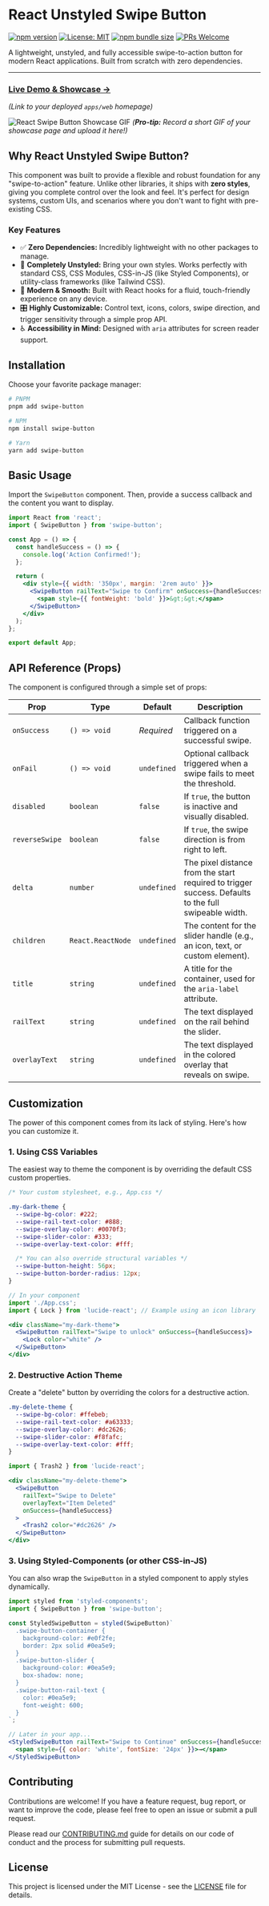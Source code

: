# React Unstyled Swipe Button

[![npm version](https://img.shields.io/npm/v/@your-npm-username/react-swipe-button.svg)](https://www.npmjs.com/package/swipe-button)
[![License: MIT](https://img.shields.io/badge/License-MIT-yellow.svg)](LICENCE)
[![npm bundle size](https://img.shields.io/bundlephobia/minzip/swipe-button)](https://bundlephobia.com/package/swipe-button)
[![PRs Welcome](https://img.shields.io/badge/PRs-welcome-brightgreen.svg)](CONTRIBUTING.md)

A lightweight, unstyled, and fully accessible swipe-to-action button for modern React applications. Built from scratch with zero dependencies.

---

### [**Live Demo & Showcase →**](https://your-homepage-url.com)

*(Link to your deployed `apps/web` homepage)*

![React Swipe Button Showcase GIF](https://your-link-to-a-demo-gif.com/demo.gif)
*(**Pro-tip:** Record a short GIF of your showcase page and upload it here!)*

## Why React Unstyled Swipe Button?

This component was built to provide a flexible and robust foundation for any "swipe-to-action" feature. Unlike other libraries, it ships with **zero styles**, giving you complete control over the look and feel. It's perfect for design systems, custom UIs, and scenarios where you don't want to fight with pre-existing CSS.

### Key Features

*   ✅ **Zero Dependencies:** Incredibly lightweight with no other packages to manage.
*   🎨 **Completely Unstyled:** Bring your own styles. Works perfectly with standard CSS, CSS Modules, CSS-in-JS (like Styled Components), or utility-class frameworks (like Tailwind CSS).
*   📱 **Modern & Smooth:** Built with React hooks for a fluid, touch-friendly experience on any device.
*   🎛️ **Highly Customizable:** Control text, icons, colors, swipe direction, and trigger sensitivity through a simple prop API.
*   ♿️ **Accessibility in Mind:** Designed with `aria` attributes for screen reader support.

## Installation

Choose your favorite package manager:

```bash
# PNPM
pnpm add swipe-button

# NPM
npm install swipe-button

# Yarn
yarn add swipe-button
```

## Basic Usage

Import the `SwipeButton` component. Then, provide a success callback and the content you want to display.

```jsx
import React from 'react';
import { SwipeButton } from 'swipe-button';

const App = () => {
  const handleSuccess = () => {
    console.log('Action Confirmed!');
  };

  return (
    <div style={{ width: '350px', margin: '2rem auto' }}>
      <SwipeButton railText="Swipe to Confirm" onSuccess={handleSuccess}>
        <span style={{ fontWeight: 'bold' }}>&gt;&gt;</span>
      </SwipeButton>
    </div>
  );
};

export default App;
```

## API Reference (Props)

The component is configured through a simple set of props:

| Prop           | Type                | Default     | Description                                                                  |
| -------------- | ------------------- | ----------- | ---------------------------------------------------------------------------- |
| `onSuccess`    | `() => void`        | _Required_  | Callback function triggered on a successful swipe.                           |
| `onFail`       | `() => void`        | `undefined` | Optional callback triggered when a swipe fails to meet the threshold.        |
| `disabled`     | `boolean`           | `false`     | If `true`, the button is inactive and visually disabled.                     |
| `reverseSwipe` | `boolean`           | `false`     | If `true`, the swipe direction is from right to left.                        |
| `delta`        | `number`            | `undefined` | The pixel distance from the start required to trigger success. Defaults to the full swipeable width. |
| `children`     | `React.ReactNode`   | `undefined` | The content for the slider handle (e.g., an icon, text, or custom element).  |
| `title`        | `string`            | `undefined` | A title for the container, used for the `aria-label` attribute.              |
| `railText`     | `string`            | `undefined` | The text displayed on the rail behind the slider.                            |
| `overlayText`  | `string`            | `undefined` | The text displayed in the colored overlay that reveals on swipe.             |

## Customization

The power of this component comes from its lack of styling. Here's how you can customize it.

### 1. Using CSS Variables

The easiest way to theme the component is by overriding the default CSS custom properties.

```css
/* Your custom stylesheet, e.g., App.css */

.my-dark-theme {
  --swipe-bg-color: #222;
  --swipe-rail-text-color: #888;
  --swipe-overlay-color: #0070f3;
  --swipe-slider-color: #333;
  --swipe-overlay-text-color: #fff;

  /* You can also override structural variables */
  --swipe-button-height: 56px;
  --swipe-button-border-radius: 12px;
}
```

```jsx
// In your component
import './App.css';
import { Lock } from 'lucide-react'; // Example using an icon library

<div className="my-dark-theme">
  <SwipeButton railText="Swipe to unlock" onSuccess={handleSuccess}>
    <Lock color="white" />
  </SwipeButton>
</div>
```

### 2. Destructive Action Theme

Create a "delete" button by overriding the colors for a destructive action.

```css
.my-delete-theme {
  --swipe-bg-color: #ffebeb;
  --swipe-rail-text-color: #a63333;
  --swipe-overlay-color: #dc2626;
  --swipe-slider-color: #f8fafc;
  --swipe-overlay-text-color: #fff;
}
```

```jsx
import { Trash2 } from 'lucide-react';

<div className="my-delete-theme">
  <SwipeButton
    railText="Swipe to Delete"
    overlayText="Item Deleted"
    onSuccess={handleSuccess}
  >
    <Trash2 color="#dc2626" />
  </SwipeButton>
</div>
```

### 3. Using Styled-Components (or other CSS-in-JS)

You can also wrap the `SwipeButton` in a styled component to apply styles dynamically.

```jsx
import styled from 'styled-components';
import { SwipeButton } from 'swipe-button';

const StyledSwipeButton = styled(SwipeButton)`
  .swipe-button-container {
    background-color: #e0f2fe;
    border: 2px solid #0ea5e9;
  }
  .swipe-button-slider {
    background-color: #0ea5e9;
    box-shadow: none;
  }
  .swipe-button-rail-text {
    color: #0ea5e9;
    font-weight: 600;
  }
`;

// Later in your app...
<StyledSwipeButton railText="Swipe to Continue" onSuccess={handleSuccess}>
  <span style={{ color: 'white', fontSize: '24px' }}>→</span>
</StyledSwipeButton>
```

## Contributing

Contributions are welcome! If you have a feature request, bug report, or want to improve the code, please feel free to open an issue or submit a pull request.

Please read our [CONTRIBUTING.md](CONTRIBUTING.md) guide for details on our code of conduct and the process for submitting pull requests.

## License

This project is licensed under the MIT License - see the [LICENSE](LICENSE) file for details.
